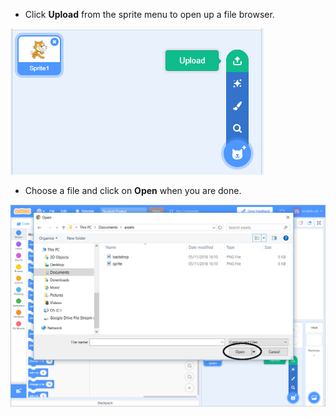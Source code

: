 - Click __Upload__ from the sprite menu to open up a file browser.

![sprite from file](images/sprite-from-file.png)

- Choose a file and click on __Open__ when you are done.

![choose sprite windows](images/choose-sprite-annotated.png)
